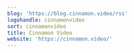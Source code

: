 ```yaml
---
blog: 'https://blog.cinnamon.video/rss'
logohandle: cinnamonvideo
sort: cinnamonvideo
title: Cinnamon Video
website: 'https://cinnamon.video/'
---
```

